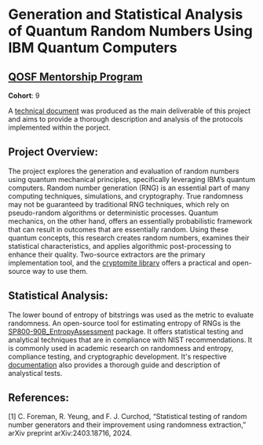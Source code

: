 # Generation and Statistical Analysis of Quantum Random Numbers Using IBM Quantum Computers
## [QOSF Mentorship Program](https://qosf.org/)

**Cohort**: 9

A [technical document](https://github.com/philipilono/increasing_randomness/blob/main/RNG_Cloud_Quantum_Computers.pdf) was produced as the main deliverable of this project and aims to provide a thorough description and analysis of the protocols implemented within the porject.

## Project Overview:
The project explores the generation and evaluation of random numbers using quantum mechanical principles, specifically leveraging IBM’s quantum computers. Random number generation (RNG) is an essential part of many computing techniques, simulations, and cryptography. True randomness may not be guaranteed by traditional RNG techniques, which rely on pseudo-random algorithms or deterministic processes. Quantum mechanics, on the other hand, offers an essentially probabilistic framework that can result in outcomes that are essentially random. Using these quantum concepts, this research creates random numbers, examines their statistical characteristics, and applies algorithmic post-processing to enhance their quality. Two-source extractors are the primary implementation tool, and the [cryptomite library](https://github.com/CQCL/cryptomite) offers a practical and open-source way to use them.

## Statistical Analysis:

The lower bound of entropy of bitstrings was used as the metric to evaluate randomness. An open-source tool for estimating entropy of RNGs is the [SP800-90B_EntropyAssessment](https://github.com/usnistgov/SP800-90B_EntropyAssessment) package. It offers statistical testing and analytical techniques that are in compliance with NIST recommendations. It is commonly used in academic research on randomness and entropy, compliance testing, and cryptographic development. It's respective [documentation](https://nvlpubs.nist.gov/nistpubs/SpecialPublications/NIST.SP.800-90B.pdf) also provides a thorough guide and description of analystical tests.

## References:

[1] C. Foreman, R. Yeung, and F. J. Curchod, “Statistical testing of random number generators and their improvement
using randomness extraction,” arXiv preprint arXiv:2403.18716, 2024.
